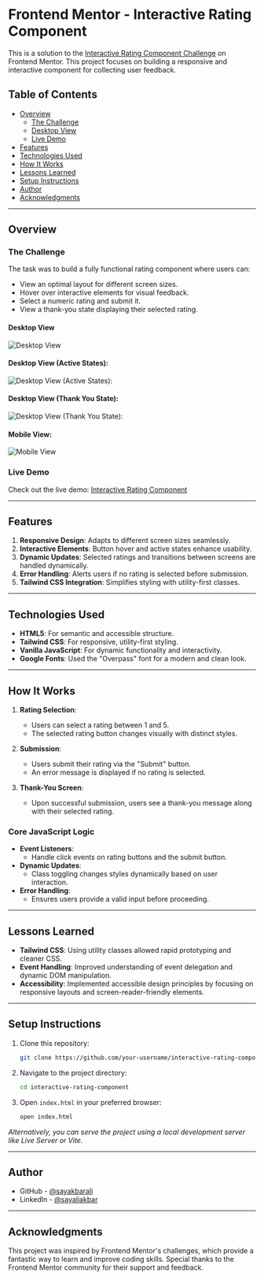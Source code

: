 # **Frontend Mentor - Interactive Rating Component**

This is a solution to the [Interactive Rating Component Challenge](https://www.frontendmentor.io/challenges/interactive-rating-component-koxpeBUmI) on Frontend Mentor. This project focuses on building a responsive and interactive component for collecting user feedback.

## **Table of Contents**

- [Overview](#overview)
  - [The Challenge](#the-challenge)
  - [Desktop View](#desktop-view)
  - [Live Demo](#live-demo)
- [Features](#features)
- [Technologies Used](#technologies-used)
- [How It Works](#how-it-works)
- [Lessons Learned](#lessons-learned)
- [Setup Instructions](#setup-instructions)
- [Author](#author)
- [Acknowledgments](#acknowledgments)

---

## **Overview**

### **The Challenge**

The task was to build a fully functional rating component where users can:

- View an optimal layout for different screen sizes.
- Hover over interactive elements for visual feedback.
- Select a numeric rating and submit it.
- View a thank-you state displaying their selected rating.

#### **Desktop View**

![Desktop View](https://github.com/user-attachments/assets/107edf33-66c1-412c-b063-493b223ee0a5)

#### **Desktop View (Active States):**

![Desktop View (Active States):](https://github.com/user-attachments/assets/77c27f45-96a3-4406-9259-54148bf1a402)

#### **Desktop View (Thank You State):**

![Desktop View (Thank You State):](https://github.com/user-attachments/assets/658d8c24-cb11-4484-921c-55b1580cb2f5)

#### **Mobile View:**

![Mobile View](https://github.com/user-attachments/assets/116f1dbd-f6c6-4c5c-a3ce-2f11ac8dba69)

### **Live Demo**

Check out the live demo: [Interactive Rating Component](https://uptight-chance.surge.sh/)

---

## **Features**

1. **Responsive Design**: Adapts to different screen sizes seamlessly.
2. **Interactive Elements**: Button hover and active states enhance usability.
3. **Dynamic Updates**: Selected ratings and transitions between screens are handled dynamically.
4. **Error Handling**: Alerts users if no rating is selected before submission.
5. **Tailwind CSS Integration**: Simplifies styling with utility-first classes.

---

## **Technologies Used**

- **HTML5**: For semantic and accessible structure.
- **Tailwind CSS**: For responsive, utility-first styling.
- **Vanilla JavaScript**: For dynamic functionality and interactivity.
- **Google Fonts**: Used the "Overpass" font for a modern and clean look.

---

## **How It Works**

1. **Rating Selection**:

   - Users can select a rating between 1 and 5.
   - The selected rating button changes visually with distinct styles.

2. **Submission**:

   - Users submit their rating via the "Submit" button.
   - An error message is displayed if no rating is selected.

3. **Thank-You Screen**:
   - Upon successful submission, users see a thank-you message along with their selected rating.

### **Core JavaScript Logic**

- **Event Listeners**:
  - Handle click events on rating buttons and the submit button.
- **Dynamic Updates**:
  - Class toggling changes styles dynamically based on user interaction.
- **Error Handling**:
  - Ensures users provide a valid input before proceeding.

---

## **Lessons Learned**

- **Tailwind CSS**: Using utility classes allowed rapid prototyping and cleaner CSS.
- **Event Handling**: Improved understanding of event delegation and dynamic DOM manipulation.
- **Accessibility**: Implemented accessible design principles by focusing on responsive layouts and screen-reader-friendly elements.

---

## **Setup Instructions**

1. Clone this repository:
   ```bash
   git clone https://github.com/your-username/interactive-rating-component.git
   ```
2. Navigate to the project directory:
   ```bash
   cd interactive-rating-component
   ```
3. Open `index.html` in your preferred browser:
   ```bash
   open index.html
   ```

_Alternatively, you can serve the project using a local development server like Live Server or Vite._

---

## Author

- GitHub - [@sayakbarali](https://github.com/sayakbarali)
- LinkedIn - [@sayaliakbar](https://linkedin.com/in/sayaliakbar)

---

## **Acknowledgments**

This project was inspired by Frontend Mentor's challenges, which provide a fantastic way to learn and improve coding skills. Special thanks to the Frontend Mentor community for their support and feedback.
